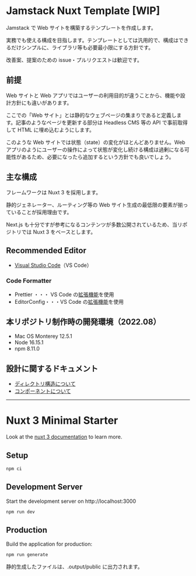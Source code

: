 # Jamstack Nuxt Template [WIP]

Jamstack で Web サイトを構築するテンプレートを作成します。

実務でも使える構成を目指します。テンプレートとしては汎用的で、構成はできるだけシンプルに、ライブラリ等も必要最小限にする方針です。

改善案、提案のための issue・プルリクエストは歓迎です。

## 前提

Web サイトと Web アプリではユーザーの利用目的が違うことから、機能や設計方針にも違いがあります。

ここでの「Web サイト」とは静的なウェブページの集まりであると定義します。記事のようなページを更新する部分は Headless CMS 等の API で事前取得して HTML に埋め込むようにします。

このような Web サイトでは状態（state）の変化がほとんどありません。Web アプリのようにユーザーの操作によって状態が変化し続ける構成は過剰になる可能性があるため、必要になったら追加するという方針でも良いでしょう。

## 主な構成

フレームワークは Nuxt 3 を採用します。

静的ジェネレーター、ルーティング等の Web サイト生成の最低限の要素が揃っていることが採用理由です。

Next.js も十分ですが参考になるコンテンツが多数公開されているため、当リポジトリでは Nuxt 3 をベースとします。

## Recommended Editor

- [Visual Studio Code](https://azure.microsoft.com/ja-jp/products/visual-studio-code/)（VS Code）

### Code Formatter

- Prettier ・・・ VS Code の[拡張機能](https://marketplace.visualstudio.com/items?itemName=esbenp.prettier-vscode)を使用
- EditorConfig・・・VS Code の[拡張機能](https://editorconfig.org/#overview)を使用

## 本リポジトリ制作時の開発環境（2022.08）

- Mac OS Monterey 12.5.1
- Node 16.15.1
- npm 8.11.0

## 設計に関するドキュメント

- [ディレクトリ構造について](docs/DIRECTLY.md)
- [コンポーネントについて](docs/COMPONENTS.md)

---

# Nuxt 3 Minimal Starter

Look at the [nuxt 3 documentation](https://v3.nuxtjs.org) to learn more.

## Setup

```bash
npm ci
```

## Development Server

Start the development server on http://localhost:3000

```bash
npm run dev
```

## Production

Build the application for production:

```bash
npm run generate
```

静的生成したファイルは、.output/public に出力されます。
